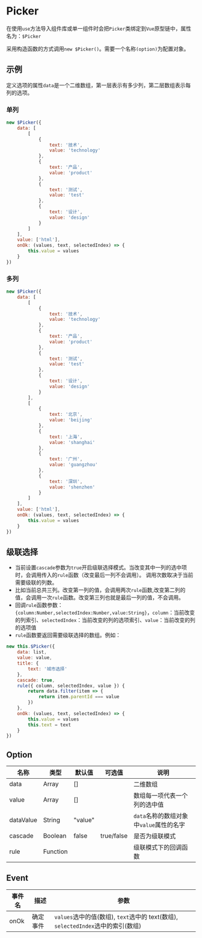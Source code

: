 # Picker

在使用`use`方法导入组件库或单一组件时会把`Picker`类绑定到`Vue`原型链中，属性名为：`$Picker`

采用构造函数的方式调用`new $Picker()`。需要一个名称`(option)`为配置对象。

## 示例

定义选项的属性`data`是一个二维数组，第一层表示有多少列，第二层数组表示每列的选项。

### 单列

```javascript
new $Picker({
	data: [
		[
			{
				text: '技术',
				value: 'technology'
			},
			{
				text: '产品',
				value: 'product'
			},
			{
				text: '测试',
				value: 'test'
			},
			{
				text: '设计',
				value: 'design'
			}
		]
	],
	value: ['html'],
	onOk: (values, text, selectedIndex) => {
		this.value = values
	}
})
```

### 多列

```javascript
new $Picker({
	data: [
		[
			{
				text: '技术',
				value: 'technology'
			},
			{
				text: '产品',
				value: 'product'
			},
			{
				text: '测试',
				value: 'test'
			},
			{
				text: '设计',
				value: 'design'
			}
		],
		[
			{
				text: '北京',
				value: 'beijing'
			},
			{
				text: '上海',
				value: 'shanghai'
			},
			{
				text: '广州',
				value: 'guangzhou'
			},
			{
				text: '深圳',
				value: 'shenzhen'
			}
		]
	],
	value: ['html'],
	onOk: (values, text, selectedIndex) => {
		this.value = values
	}
})
```

## 级联选择

- 当前设置`cascade`参数为`true`开启级联选择模式。当改变其中一列的选中项时，会调用传入的`rule`函数（改变最后一列不会调用）。
  调用次数取决于当前需要级联的列数。
- 比如当前总共三列。改变第一列的值，会调用两次`rule`函数,改变第二列的值，会调用一次`rule`函数。改变第三列也就是最后一列的值，不会调用。
- 回调`rule`函数参数：`{column:Number,selectedIndex:Number,value:String}`，`column`：当前改变的列索引、`selectedIndex`：当前改变的列的选项索引、`value`：当前改变的列的选项值
- `rule`函数要返回需要级联选择的数组。例如：

```javascript
new this.$Picker({
	data: list,
	value: value,
	title: {
		text: '城市选择'
	},
	cascade: true,
	rule({ column, selectedIndex, value }) {
		return data.filter(item => {
			return item.parentId === value
		})
	},
	onOk: (values, text, selectedIndex) => {
		this.value = values
		this.text = text
	}
})
```

## Option

| 名称      | 类型     | 默认值  | 可选值     | 说明                                    |
| --------- | -------- | ------- | ---------- | --------------------------------------- |
| data      | Array    | []      |            | 二维数组                                |
| value     | Array    | []      |            | 数组每一项代表一个列的选中值            |
| dataValue | String   | "value" |            | `data`名称的数组对象中`value`属性的名字 |
| cascade   | Boolean  | false   | true/false | 是否为级联模式                          |
| rule      | Function |         |            | 级联模式下的回调函数                    |

## Event

| 事件名 | 描述     | 参数                                                                             |
| ------ | -------- | -------------------------------------------------------------------------------- |
| onOk   | 确定事件 | `values`选中的值(数组), `text`选中的 text(数组), `selectedIndex`选中的索引(数组) |

